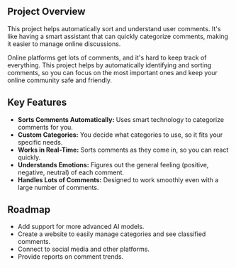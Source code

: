 

## Project Overview

 This project helps automatically sort and understand user comments. It's like having a smart assistant that can quickly categorize comments, making it easier to manage online discussions.

 Online platforms get lots of comments, and it's hard to keep track of everything. This project helps by automatically identifying and sorting comments, so you can focus on the most important ones and keep your online community safe and friendly.

## Key Features

- **Sorts Comments Automatically:** Uses smart technology to categorize comments for you.
- **Custom Categories:** You decide what categories to use, so it fits your specific needs.
- **Works in Real-Time:** Sorts comments as they come in, so you can react quickly.
- **Understands Emotions:** Figures out the general feeling (positive, negative, neutral) of each comment.
- **Handles Lots of Comments:** Designed to work smoothly even with a large number of comments.


## Roadmap

-   Add support for more advanced AI models.
-   Create a website to easily manage categories and see classified comments.
-   Connect to social media and other platforms.
-   Provide reports on comment trends.

